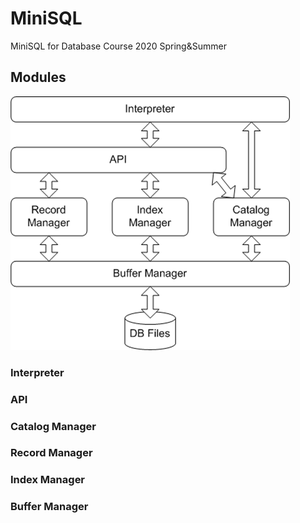 # MiniSQL
MiniSQL for Database Course 2020 Spring&amp;Summer

## Modules

![image-20200420121320432](doc/img/modules.png)

### Interpreter
### API
### Catalog Manager
### Record Manager
### Index Manager
### Buffer Manager
